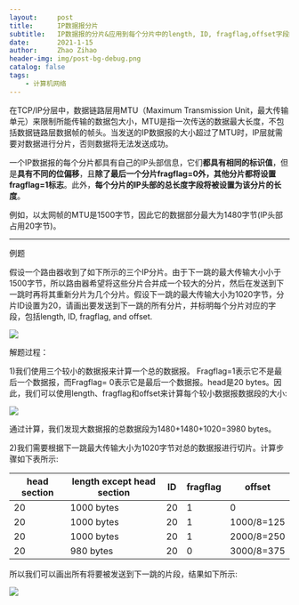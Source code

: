 ```yaml
---
layout:     post
title:      IP数据报分片
subtitle:   IP数据报的分片&应用到每个分片中的length, ID, fragflag,offset字段的相关例题
date:       2021-1-15
author:     Zhao Zihao
header-img: img/post-bg-debug.png
catalog: false
tags:
    - 计算机网络
---
```


在TCP/IP分层中，数据链路层用MTU（Maximum Transmission Unit，最大传输单元）来限制所能传输的数据包大小，MTU是指一次传送的数据最大长度，不包括数据链路层数据帧的帧头。当发送的IP数据报的大小超过了MTU时，IP层就需要对数据进行分片，否则数据将无法发送成功。

一个IP数据报的每个分片都具有自己的IP头部信息，它们**都具有相同的标识值**，但是**具有不同的位偏移**，且**除了最后一个分片fragflag=0外，其他分片都将设置fragflag=1标志**。此外，**每个分片的IP头部的总长度字段将被设置为该分片的长度**。

例如，以太网帧的MTU是1500字节，因此它的数据部分最大为1480字节(IP头部占用20字节)。

***

例题

假设一个路由器收到了如下所示的三个IP分片。由于下一跳的最大传输大小小于1500字节，所以路由器希望将这些分片合并成一个较大的分片，然后在发送到下一跳时再将其重新分片为几个分片。假设下一跳的最大传输大小为1020字节，分片ID设置为20，请画出要发送到下一跳的所有分片，并标明每个分片对应的字段，包括length, ID, fragflag, and offset. 

![](https://tva1.sinaimg.cn/large/008eGmZEly1gmt1ffcsfsj309o06tjs0.jpg)

解题过程：

1)我们使用三个较小的数据报来计算一个总的数据报。
Fragflag=1表示它不是最后一个数据报，而Fragflag= 0表示它是最后一个数据报。head是20 bytes。因此，我们可以使用length、fragflag和offset来计算每个较小数据报数据段的大小:

![](https://tva1.sinaimg.cn/large/008eGmZEly1gmt1fv9h6rj30lp08yzlp.jpg)

通过计算，我们发现大数据报的总数据段为1480+1480+1020=3980 bytes。

2)我们需要根据下一跳最大传输大小为1020字节对总的数据报进行切片。计算步骤如下表所示:

| head section | length except head section | ID   | fragflag | offset     |
| ------------ | -------------------------- | ---- | -------- | ---------- |
| 20           | 1000 bytes                 | 20   | 1        | 0          |
| 20           | 1000 bytes                 | 20   | 1        | 1000/8=125 |
| 20           | 1000 bytes                 | 20   | 1        | 2000/8=250 |
| 20           | 980 bytes                  | 20   | 0        | 3000/8=375 |

所以我们可以画出所有将要被发送到下一跳的片段，结果如下所示:

![](https://tva1.sinaimg.cn/large/008eGmZEly1gmt1iinup8j30kf0d075u.jpg)

